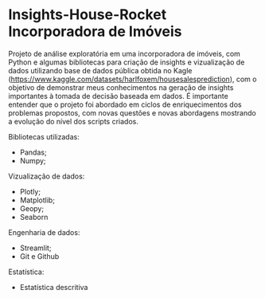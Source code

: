 # Insights-House-Rocket Incorporadora de Imóveis
Projeto de análise exploratória em uma incorporadora de imóveis, com Python e algumas bibliotecas para criação de insights e vizualização de dados utilizando base de dados pública obtida no Kagle (https://www.kaggle.com/datasets/harlfoxem/housesalesprediction), com o objetivo de demonstrar meus conhecimentos na geração de insights importantes à tomada de decisão baseada em dados. É importante entender que o projeto foi abordado em ciclos de enriquecimentos dos problemas propostos, com novas questões e novas abordagens mostrando a evolução do nível dos scripts criados.

Bibliotecas utilizadas:
  - Pandas;
  - Numpy;

Vizualização de dados:
  - Plotly;
  - Matplotlib;
  - Geopy;
  - Seaborn

Engenharia de dados:
  - Streamlit;
  - Git e Github 

Estatística:
  - Estatística descritiva
